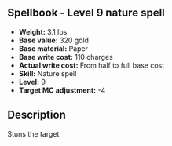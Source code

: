 ## Spellbook - Level 9 nature spell

- **Weight:** 3.1 lbs
- **Base value:** 320 gold
- **Base material:** Paper
- **Base write cost:** 110 charges
- **Actual write cost:** From half to full base cost
- **Skill:** Nature spell
- **Level:** 9
- **Target MC adjustment:** -4

## Description

Stuns the target
